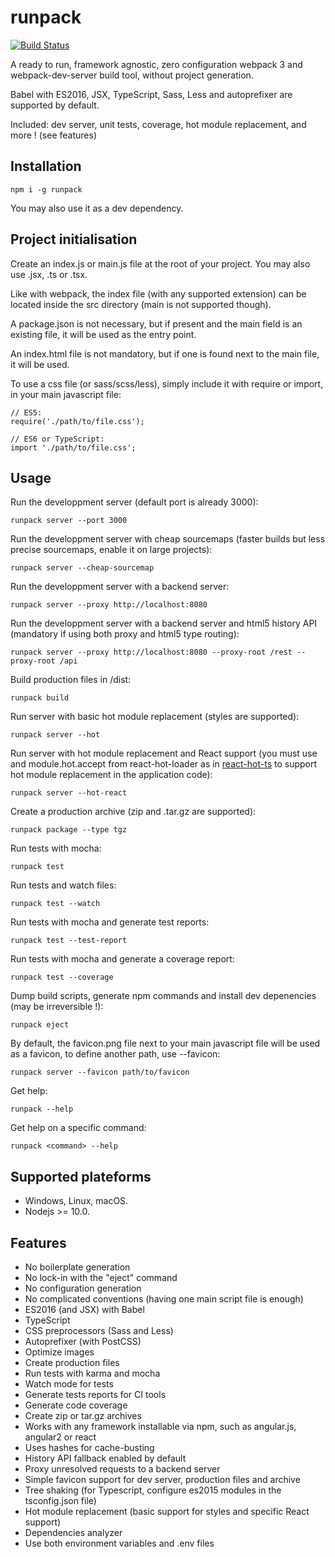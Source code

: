 # runpack
[![Build Status](https://travis-ci.org/cybrown/runpack.svg?branch=master)](https://travis-ci.org/cybrown/runpack)

A ready to run, framework agnostic, zero configuration webpack 3 and webpack-dev-server build tool, without project generation.

Babel with ES2016, JSX, TypeScript, Sass, Less and autoprefixer are supported by default.

Included: dev server, unit tests, coverage, hot module replacement, and more ! (see features)

## Installation

```
npm i -g runpack
```
You may also use it as a dev dependency.

## Project initialisation

Create an index.js or main.js file at the root of your project. You may also use .jsx, .ts or .tsx.

Like with webpack, the index file (with any supported extension) can be located inside the src directory (main is not supported though).

A package.json is not necessary, but if present and the main field is an existing file, it will be used as the entry point.

An index.html file is not mandatory, but if one is found next to the main file, it will be used.

To use a css file (or sass/scss/less), simply include it with require or import, in your main javascript file:

```
// ES5:
require('./path/to/file.css');

// ES6 or TypeScript:
import './path/to/file.css';
```

## Usage

Run the developpment server (default port is already 3000):
```
runpack server --port 3000
```

Run the developpment server with cheap sourcemaps (faster builds but less precise sourcemaps, enable it on large projects):
```
runpack server --cheap-sourcemap
```

Run the developpment server with a backend server:
```
runpack server --proxy http://localhost:8080
```

Run the developpment server with a backend server and html5 history API (mandatory if using both proxy and html5 type routing):
```
runpack server --proxy http://localhost:8080 --proxy-root /rest --proxy-root /api
```

Build production files in /dist:
```
runpack build
```

Run server with basic hot module replacement (styles are supported):
```
runpack server --hot
```

Run server with hot module replacement and React support (you must use <AppContainer /> and module.hot.accept from react-hot-loader as in [react-hot-ts](https://github.com/Glavin001/react-hot-ts/blob/master/src/index.tsx) to support hot module replacement in the application code):
```
runpack server --hot-react
```

Create a production archive (zip and .tar.gz are supported):
```
runpack package --type tgz
```

Run tests with mocha:
```
runpack test
```

Run tests and watch files:
```
runpack test --watch
```

Run tests with mocha and generate test reports:
```
runpack test --test-report
```

Run tests with mocha and generate a coverage report:
```
runpack test --coverage
```

Dump build scripts, generate npm commands and install dev depenencies (may be irreversible !):
```
runpack eject
```

By default, the favicon.png file next to your main javascript file will be used as a favicon, to define another path, use --favicon:
```
runpack server --favicon path/to/favicon
```

Get help:
```
runpack --help
```

Get help on a specific command:
```
runpack <command> --help
```

## Supported plateforms

 * Windows, Linux, macOS.
 * Nodejs >= 10.0.

## Features

 * No boilerplate generation
 * No lock-in with the "eject" command
 * No configuration generation
 * No complicated conventions (having one main script file is enough)
 * ES2016 (and JSX) with Babel
 * TypeScript
 * CSS preprocessors (Sass and Less)
 * Autoprefixer (with PostCSS)
 * Optimize images
 * Create production files
 * Run tests with karma and mocha
 * Watch mode for tests
 * Generate tests reports for CI tools
 * Generate code coverage
 * Create zip or tar.gz archives
 * Works with any framework installable via npm, such as angular.js, angular2 or react
 * Uses hashes for cache-busting
 * History API fallback enabled by default
 * Proxy unresolved requests to a backend server
 * Simple favicon support for dev server, production files and archive
 * Tree shaking (for Typescript, configure es2015 modules in the tsconfig.json file)
 * Hot module replacement (basic support for styles and specific React support)
 * Dependencies analyzer
 * Use both environment variables and .env files
